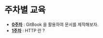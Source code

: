 # 주차별 교육

- [**0주차**](./preweeks/README.md) : GitBook 을 활용하여 문서를 제작해보자.
- [**1주차**](./1weeks/README.md) : HTTP 란 ?
